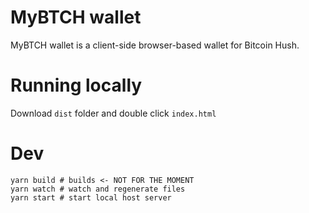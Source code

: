 # MyBTCH wallet

MyBTCH wallet is a client-side browser-based wallet for Bitcoin Hush.


# Running locally
Download `dist` folder and double click `index.html`


# Dev
```shell
yarn build # builds <- NOT FOR THE MOMENT
yarn watch # watch and regenerate files
yarn start # start local host server
```

